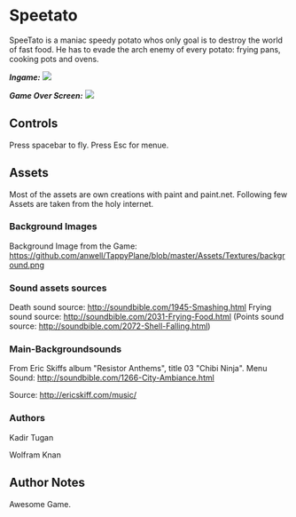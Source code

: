 # Speetato

SpeeTato is a maniac speedy potato whos only goal is to destroy the world of fast food. He has to evade the arch enemy of every potato: frying pans, cooking pots and ovens.

___Ingame:___
![](http://i.imgur.com/K5gDirk.png)

___Game Over Screen:___
![](http://i.imgur.com/aTqYBSa.png)


## Controls
Press spacebar to fly.
Press Esc for menue.

## Assets
Most of the assets are own creations with paint and paint.net. Following few Assets are taken from the holy internet.

### Background Images
Background Image from the Game:
https://github.com/anwell/TappyPlane/blob/master/Assets/Textures/background.png



### Sound assets sources
Death sound source:   http://soundbible.com/1945-Smashing.html
Frying sound source:  http://soundbible.com/2031-Frying-Food.html
(Points sound source: http://soundbible.com/2072-Shell-Falling.html)

### Main-Backgroundsounds
From Eric Skiffs album "Resistor Anthems", 
title 03 "Chibi Ninja".
Menu Sound: http://soundbible.com/1266-City-Ambiance.html

Source: http://ericskiff.com/music/

### Authors
Kadir Tugan

Wolfram Knan 

## Author Notes
Awesome Game.
